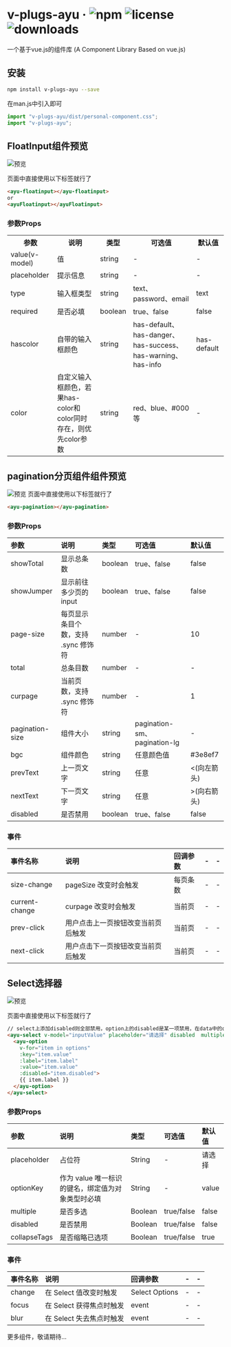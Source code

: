 # v-plugs-ayu · ![npm](https://img.shields.io/npm/v/v-plugs-ayu.svg?color=success) ![license](https://img.shields.io/github/license/yuang01/v-plugs-ayu.svg) ![downloads](https://img.shields.io/npm/dt/v-plugs-ayu.svg)
一个基于vue.js的组件库 (A Component Library Based on vue.js)
## 安装
``` bash
npm install v-plugs-ayu --save
```
在man.js中引入即可
``` javascript
import "v-plugs-ayu/dist/personal-component.css";
import "v-plugs-ayu";
```
## FloatInput组件预览
![预览](https://yuang.site//images/myplug-floatinput.gif)

页面中直接使用以下标签就行了
``` html
<ayu-floatinput></ayu-floatinput>
or
<ayuFloatinput></ayuFloatinput>
``` 
### 参数Props
<table>
    <tr><th>参数</th><th>说明</th><th>类型</th><th>可选值</th><th>默认值</th></tr>
    <tr><td>value(v-model)</td><td>值</td><td>string</td><td>-</td><td>-</td></tr>
    <tr><td>placeholder</td><td>提示信息</td><td>string</td><td>-</td><td>-</td></tr>
    <tr><td>type</td><td>输入框类型</td><td>string</td><td>text、password、email</td><td>text</td></tr>
    <tr><td>required</td><td>是否必填</td><td>boolean</td><td>true、false</td><td>false</td></tr>
    <tr><td>hascolor</td><td>自带的输入框颜色</td><td>string</td><td>has-default、has-danger、has-success、has-warning、has-info</td><td>has-default</td></tr>
    <tr><td>color</td><td>自定义输入框颜色，若果has-color和color同时存在，则优先color参数</td><td>string</td><td>red、blue、#000等</td><td>-</td></tr>
</table>

## pagination分页组件组件预览
![预览](https://yuang.site//images/pagination.gif)
页面中直接使用以下标签就行了
``` html
<ayu-pagination></ayu-pagination>
```
### 参数Props
参数|说明|类型|可选值|默认值
:---|:---|:---|:---|:---
showTotal|显示总条数|boolean|true、false|false
showJumper|显示前往多少页的input|boolean|true、false|false
page-size|每页显示条目个数，支持 .sync 修饰符|number|-|10
total|总条目数|number|-|-
curpage|当前页数，支持 .sync 修饰符|number|-|1
pagination-size|组件大小|string|pagination-sm、pagination-lg|-
bgc|组件颜色|string|任意颜色值|#3e8ef7
prevText|上一页文字|string|任意|&lt;(向左箭头)
nextText|下一页文字|string|任意|&gt;(向右箭头)
disabled|是否禁用|boolean|true、false|false
### 事件
事件名称|说明|回调参数|-|-
:---|:---|:---|:---|:---
size-change|pageSize 改变时会触发|每页条数|-|-
current-change|curpage 改变时会触发|当前页|-|-
prev-click|用户点击上一页按钮改变当前页后触发|当前页|-|-
next-click|用户点击下一页按钮改变当前页后触发|当前页|-|-
## Select选择器
![预览](https://github.com/yuang01/carousel/blob/gh-pages/images/select.gif)

页面中直接使用以下标签就行了
``` html
// select上添加disabled则全部禁用，option上的disabled是某一项禁用，在data中的options对象上对某一项添加disabled:true即可禁用某一项
<ayu-select v-model="inputValue" placeholder="请选择" disabled  multiple collapse-tags>
  <ayu-option 
    v-for="item in options" 
    :key="item.value" 
    :label="item.label" 
    :value="item.value"
    :disabled="item.disabled">
    {{ item.label }}
  </ayu-option>
</ayu-select>
```
### 参数Props
参数|说明|类型|可选值|默认值
:---|:---|:---|:---|:---
placeholder|占位符|String|-|请选择
optionKey|作为 value 唯一标识的键名，绑定值为对象类型时必填|String|-|value
multiple|是否多选|Boolean|true/false|false
disabled|是否禁用|Boolean|true/false|false
collapseTags|是否缩略已选项|Boolean|true/false|true

### 事件
事件名称|说明|回调参数|-|-
:---|:---|:---|:---|:---
change|在 Select 值改变时触发|Select Options|-|-
focus|在 Select 获得焦点时触发|event|-|-
blur|在 Select 失去焦点时触发|event|-|-

更多组件，敬请期待...
